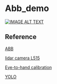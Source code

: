 # Abb_demo
[![IMAGE ALT TEXT](http://img.youtube.com/vi/p-nRPpacH7o/0.jpg)](https://www.youtube.com/watch?v=p-nRPpacH7o "Abb_demo_x4")




 
## Reference

[ABB](https://github.com/Humhu/open-abb-driver/tree/fuerte-devel/python)

[lidar camera L515](https://github.com/profLewis/realsense)

[Eye-to-hand calibration](https://forum.opencv.org/t/eye-to-hand-calibration/5690)

[YOLO](https://github.com/ultralytics/ultralytics)

